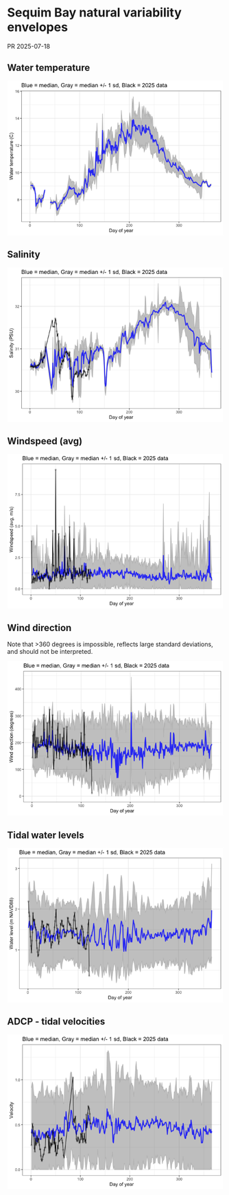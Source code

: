 Sequim Bay natural variability envelopes
================
PR
2025-07-18

## Water temperature

![](5_natural_variability_envelopes_files/figure-gfm/unnamed-chunk-3-1.png)<!-- -->

## Salinity

![](5_natural_variability_envelopes_files/figure-gfm/unnamed-chunk-4-1.png)<!-- -->

## Windspeed (avg)

![](5_natural_variability_envelopes_files/figure-gfm/unnamed-chunk-5-1.png)<!-- -->

## Wind direction

Note that \>360 degrees is impossible, reflects large standard
deviations, and should not be interpreted.

![](5_natural_variability_envelopes_files/figure-gfm/unnamed-chunk-6-1.png)<!-- -->

## Tidal water levels

![](5_natural_variability_envelopes_files/figure-gfm/unnamed-chunk-7-1.png)<!-- -->

## ADCP - tidal velocities

![](5_natural_variability_envelopes_files/figure-gfm/unnamed-chunk-8-1.png)<!-- -->
